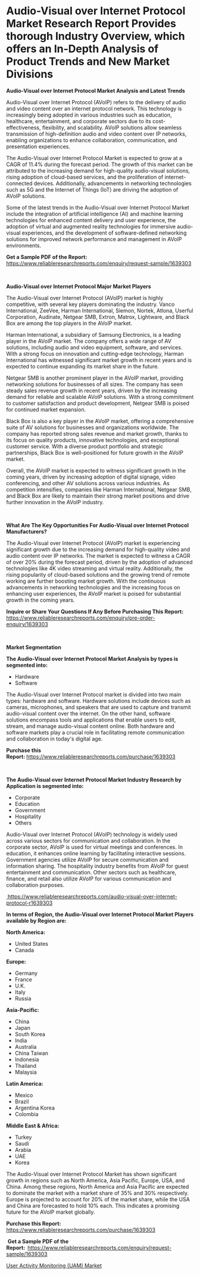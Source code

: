 <p><h1>Audio-Visual over Internet Protocol Market Research Report Provides thorough Industry Overview, which offers an In-Depth Analysis of Product Trends and New Market Divisions</h1></p><p><strong>Audio-Visual over Internet Protocol Market Analysis and Latest Trends</strong></p>
<p><p>Audio-Visual over Internet Protocol (AVoIP) refers to the delivery of audio and video content over an internet protocol network. This technology is increasingly being adopted in various industries such as education, healthcare, entertainment, and corporate sectors due to its cost-effectiveness, flexibility, and scalability. AVoIP solutions allow seamless transmission of high-definition audio and video content over IP networks, enabling organizations to enhance collaboration, communication, and presentation experiences.</p><p>The Audio-Visual over Internet Protocol Market is expected to grow at a CAGR of 11.4% during the forecast period. The growth of this market can be attributed to the increasing demand for high-quality audio-visual solutions, rising adoption of cloud-based services, and the proliferation of internet-connected devices. Additionally, advancements in networking technologies such as 5G and the Internet of Things (IoT) are driving the adoption of AVoIP solutions.</p><p>Some of the latest trends in the Audio-Visual over Internet Protocol Market include the integration of artificial intelligence (AI) and machine learning technologies for enhanced content delivery and user experience, the adoption of virtual and augmented reality technologies for immersive audio-visual experiences, and the development of software-defined networking solutions for improved network performance and management in AVoIP environments.</p></p>
<p><strong>Get a Sample PDF of the Report:&nbsp;</strong> <a href="https://www.reliableresearchreports.com/enquiry/request-sample/1639303">https://www.reliableresearchreports.com/enquiry/request-sample/1639303</a></p>
<p>&nbsp;</p>
<p><strong>Audio-Visual over Internet Protocol Major Market Players</strong></p>
<p><p>The Audio-Visual over Internet Protocol (AVoIP) market is highly competitive, with several key players dominating the industry. Vanco International, ZeeVee, Harman International, Siemon, Nortek, Atlona, Userful Corporation, Audinate, Netgear SMB, Extron, Matrox, Lightware, and Black Box are among the top players in the AVoIP market.</p><p>Harman International, a subsidiary of Samsung Electronics, is a leading player in the AVoIP market. The company offers a wide range of AV solutions, including audio and video equipment, software, and services. With a strong focus on innovation and cutting-edge technology, Harman International has witnessed significant market growth in recent years and is expected to continue expanding its market share in the future.</p><p>Netgear SMB is another prominent player in the AVoIP market, providing networking solutions for businesses of all sizes. The company has seen steady sales revenue growth in recent years, driven by the increasing demand for reliable and scalable AVoIP solutions. With a strong commitment to customer satisfaction and product development, Netgear SMB is poised for continued market expansion.</p><p>Black Box is also a key player in the AVoIP market, offering a comprehensive suite of AV solutions for businesses and organizations worldwide. The company has reported strong sales revenue and market growth, thanks to its focus on quality products, innovative technologies, and exceptional customer service. With a diverse product portfolio and strategic partnerships, Black Box is well-positioned for future growth in the AVoIP market.</p><p>Overall, the AVoIP market is expected to witness significant growth in the coming years, driven by increasing adoption of digital signage, video conferencing, and other AV solutions across various industries. As competition intensifies, companies like Harman International, Netgear SMB, and Black Box are likely to maintain their strong market positions and drive further innovation in the AVoIP industry.</p></p>
<p>&nbsp;</p>
<p><strong>What Are The Key Opportunities For Audio-Visual over Internet Protocol Manufacturers?</strong></p>
<p><p>The Audio-Visual over Internet Protocol (AVoIP) market is experiencing significant growth due to the increasing demand for high-quality video and audio content over IP networks. The market is expected to witness a CAGR of over 20% during the forecast period, driven by the adoption of advanced technologies like 4K video streaming and virtual reality. Additionally, the rising popularity of cloud-based solutions and the growing trend of remote working are further boosting market growth. With the continuous advancements in networking technologies and the increasing focus on enhancing user experiences, the AVoIP market is poised for substantial growth in the coming years.</p></p>
<p><strong>Inquire or Share Your Questions If Any Before Purchasing This Report:</strong> <a href="https://www.reliableresearchreports.com/enquiry/pre-order-enquiry/1639303">https://www.reliableresearchreports.com/enquiry/pre-order-enquiry/1639303</a></p>
<p>&nbsp;</p>
<p><strong>Market Segmentation</strong></p>
<p><strong>The Audio-Visual over Internet Protocol Market Analysis by types is segmented into:</strong></p>
<p><ul><li>Hardware</li><li>Software</li></ul></p>
<p><p>The Audio-Visual over Internet Protocol market is divided into two main types: hardware and software. Hardware solutions include devices such as cameras, microphones, and speakers that are used to capture and transmit audio-visual content over the internet. On the other hand, software solutions encompass tools and applications that enable users to edit, stream, and manage audio-visual content online. Both hardware and software markets play a crucial role in facilitating remote communication and collaboration in today's digital age.</p></p>
<p><strong>Purchase this Report:&nbsp;</strong><a href="https://www.reliableresearchreports.com/purchase/1639303">https://www.reliableresearchreports.com/purchase/1639303</a></p>
<p>&nbsp;</p>
<p><strong>The Audio-Visual over Internet Protocol Market Industry Research by Application is segmented into:</strong></p>
<p><ul><li>Corporate</li><li>Education</li><li>Government</li><li>Hospitality</li><li>Others</li></ul></p>
<p><p>Audio-Visual over Internet Protocol (AVoIP) technology is widely used across various sectors for communication and collaboration. In the corporate sector, AVoIP is used for virtual meetings and conferences. In education, it enhances online learning by facilitating interactive sessions. Government agencies utilize AVoIP for secure communication and information sharing. The hospitality industry benefits from AVoIP for guest entertainment and communication. Other sectors such as healthcare, finance, and retail also utilize AVoIP for various communication and collaboration purposes.</p></p>
<p><a href="https://www.reliableresearchreports.com/audio-visual-over-internet-protocol-r1639303">&nbsp;https://www.reliableresearchreports.com/audio-visual-over-internet-protocol-r1639303</a></p>
<p><strong>In terms of Region, the Audio-Visual over Internet Protocol Market Players available by Region are:</strong></p>
<p>
    <p> <strong> North America: </strong>
        <ul>
            <li>United States</li>
            <li>Canada</li>
        </ul>
        </p> 
    <p> <strong> Europe: </strong>
        <ul>
            <li>Germany</li>
            <li>France</li>
            <li>U.K.</li>
            <li>Italy</li>
            <li>Russia</li>
        </ul>
        </p> 
    <p> <strong> Asia-Pacific: </strong>
        <ul>
            <li>China</li>
            <li>Japan</li>
            <li>South Korea</li>
            <li>India</li>
            <li>Australia</li>
            <li>China Taiwan</li>
            <li>Indonesia</li>
            <li>Thailand</li>
            <li>Malaysia</li>
        </ul>
        </p> 
    <p> <strong> Latin America: </strong>
        <ul>
            <li>Mexico</li>
            <li>Brazil</li>
            <li>Argentina Korea</li>
            <li>Colombia</li>
        </ul>
        </p> 
    <p> <strong> Middle East & Africa: </strong>
        <ul>
            <li>Turkey</li>
            <li>Saudi</li>
            <li>Arabia</li>
            <li>UAE</li>
            <li>Korea</li>
        </ul>
    </p>
    </p>
<p><p>The Audio-Visual over Internet Protocol Market has shown significant growth in regions such as North America, Asia Pacific, Europe, USA, and China. Among these regions, North America and Asia Pacific are expected to dominate the market with a market share of 35% and 30% respectively. Europe is projected to account for 20% of the market share, while the USA and China are forecasted to hold 10% each. This indicates a promising future for the AVoIP market globally.</p></p>
<p><strong>Purchase this Report: </strong><a href="https://www.reliableresearchreports.com/purchase/1639303">https://www.reliableresearchreports.com/purchase/1639303</a></p>
<p>&nbsp;<strong>Get a Sample PDF of the Report:&nbsp;&nbsp;</strong><a href="https://www.reliableresearchreports.com/enquiry/request-sample/1639303">https://www.reliableresearchreports.com/enquiry/request-sample/1639303</a></p>
<p><strong></strong></p>
<p><p><a href="https://github.com/GroverBarry/Market-Research-Report-List-4/blob/main/user-activity-monitoring-uam-market.md">User Activity Monitoring (UAM) Market</a></p></p>